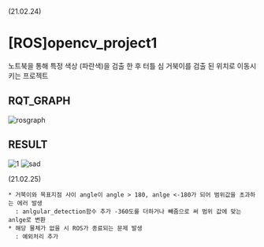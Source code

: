 (21.02.24)
# [ROS]opencv_project1
노트북을 통해 특정 색상 (파란색)을 검출 한 후 터틀 심 거북이를 검출 된 위치로 이동시키는 프로젝트
## RQT_GRAPH
![rosgraph](https://user-images.githubusercontent.com/79581819/109004754-84f5e900-76ec-11eb-85fc-a05972cb8ff5.png)
## RESULT
![1](https://user-images.githubusercontent.com/79581819/109004988-cdada200-76ec-11eb-8bac-848983b45ef1.jpg)
![sad](https://user-images.githubusercontent.com/79581819/109004884-aa82f280-76ec-11eb-87f5-32f2adeb3fa9.jpg)

(21.02.25)
```
* 거북이와 목표지점 사이 angle이 angle > 180, anlge <-180가 되어 범위값을 초과하는 에러 발생
  : anlgular_detection함수 추가 -360도를 더하거나 빼줌으로 써 범위 값에 맞는 anlge로 변환
* 해당 물체가 없을 시 ROS가 종료되는 문제 발생
  : 예외처리 추가
```
